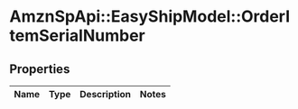 # AmznSpApi::EasyShipModel::OrderItemSerialNumber

## Properties
Name | Type | Description | Notes
------------ | ------------- | ------------- | -------------

